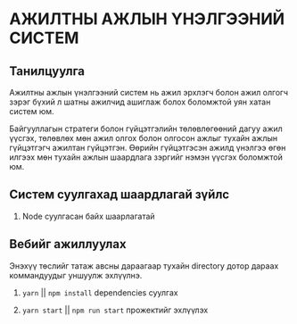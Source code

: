 # АЖИЛТНЫ АЖЛЫН ҮНЭЛГЭЭНИЙ СИСТЕМ

## Танилцуулга

Ажилтны ажлын үнэлгээний систем нь ажил эрхлэгч болон ажил олгогч зэрэг бүхий л шатны ажилчид ашиглаж болох боломжтой уян хатан систем юм.

Байгууллагын стратеги болон гүйцэтгэлийн төлөвлөгөөний дагуу ажил үүсгэх, төлөвлөх мөн ажил олгох болон олгосон ажлыг тухайн ажлын гүйцэтгэгч ажилтан гүйцэтгэн. Өөрийн гүйцэтгэсэн ажилд үнэлгээ өгөн илгээх мөн тухайн ажлын шаардлага зэргийг нэмэн үүсгэх боломжтой юм.

## Систем суулгахад шаардлагай зүйлс 

1. Node суулгасан байх шаарлагатай

## Вебийг ажиллуулах

Энэхүү төслийг татаж авсны дараагаар тухайн directory дотор дараах коммандуудыг уншуулж эхлүүлнэ.
1. `yarn` || `npm install` dependencies суулгах

2. `yarn start` || `npm run start` прожектийг эхлүүлэх